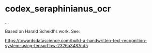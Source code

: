 # codex_seraphinianus_ocr

...

Based on Harald Scheidl's work. See:

https://towardsdatascience.com/build-a-handwritten-text-recognition-system-using-tensorflow-2326a3487cd5

